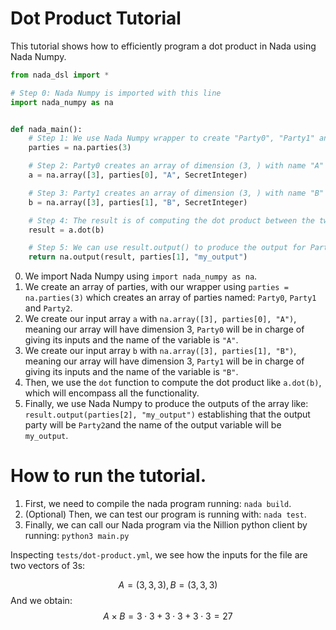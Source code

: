 # Dot Product Tutorial

This tutorial shows how to efficiently program a dot product in Nada using Nada Numpy. 

```python
from nada_dsl import *

# Step 0: Nada Numpy is imported with this line
import nada_numpy as na


def nada_main():
    # Step 1: We use Nada Numpy wrapper to create "Party0", "Party1" and "Party2"
    parties = na.parties(3)

    # Step 2: Party0 creates an array of dimension (3, ) with name "A"
    a = na.array([3], parties[0], "A", SecretInteger)

    # Step 3: Party1 creates an array of dimension (3, ) with name "B"
    b = na.array([3], parties[1], "B", SecretInteger)

    # Step 4: The result is of computing the dot product between the two
    result = a.dot(b)

    # Step 5: We can use result.output() to produce the output for Party2 and variable name "my_output"
    return na.output(result, parties[1], "my_output")
```

0. We import Nada Numpy using `import nada_numpy as na`.
1. We create an array of parties, with our wrapper using `parties = na.parties(3)` which creates an array of parties named: `Party0`, `Party1` and `Party2`.
2. We create our input array `a` with `na.array([3], parties[0], "A")`, meaning our array will have dimension 3, `Party0` will be in charge of giving its inputs and the name of the variable is `"A"`.
3. We create our input array `b` with `na.array([3], parties[1], "B")`, meaning our array will have dimension 3, `Party1` will be in charge of giving its inputs and the name of the variable is `"B"`.
4. Then, we use the `dot` function to compute the dot product like `a.dot(b)`, which will encompass all the functionality.
5. Finally, we use Nada Numpy to produce the outputs of the array like:  `result.output(parties[2], "my_output")` establishing that the output party will be `Party2`and the name of the output variable will be `my_output`. 
# How to run the tutorial.

1. First, we need to compile the nada program running: `nada build`.
2. (Optional) Then, we can test our program is running with: `nada test`.
3. Finally, we can call our Nada program via the Nillion python client by running: `python3 main.py`

Inspecting `tests/dot-product.yml`, we see how the inputs for the file are two vectors of 3s: 

$$ A = (3, 3, 3), B = (3, 3, 3)$$
And we obtain:
$$A \times B = 3 \cdot 3 + 3 \cdot 3 + 3 \cdot 3 = 27$$
